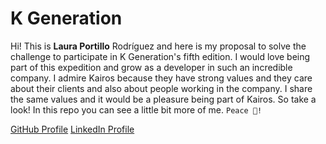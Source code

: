 # K Generation

Hi! This is **Laura Portillo** Rodríguez and here is my proposal to solve the challenge to participate in K Generation's fifth edition.
I would love being part of this expedition and grow as a developer in such an incredible company. I admire Kairos because they have strong values and they care about their clients and also about people working in the company.
I share the same values and it would be a pleasure being part of Kairos.
So take a look! In this repo you can see a little bit more of me.
`Peace 🖖!`

[GitHub Profile](https://github.com/lauraportillo)
[LinkedIn Profile](www.linkedin.com/in/laura-portillo-rodríguez)
